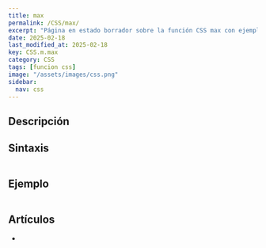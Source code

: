 ```yaml
---
title: max
permalink: /CSS/max/
excerpt: "Página en estado borrador sobre la función CSS max con ejemplos y sintaxis."
date: 2025-02-18
last_modified_at: 2025-02-18
key: CSS.m.max
category: CSS
tags: [funcion css]
image: "/assets/images/css.png"
sidebar:
  nav: css
---
```


## Descripción


## Sintaxis


```css

```


## Ejemplo


```css

```


## Artículos

- 
